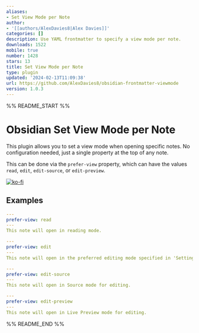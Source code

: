 ```yaml
---
aliases:
- Set View Mode per Note
author:
- '[[authors/AlexDavies8|Alex Davies]]'
categories: []
description: Use YAML frontmatter to specify a view mode per note.
downloads: 1522
mobile: true
number: 1428
stars: 13
title: Set View Mode per Note
type: plugin
updated: '2024-02-13T11:09:38'
url: https://github.com/AlexDavies8/obsidian-frontmatter-viewmode
version: 1.0.3
---
```


%% README_START %%

# Obsidian Set View Mode per Note

This plugin allows you to set a view mode when opening specific notes. No configuration needed, just a single property at the top of any note.

This can be done via the `prefer-view` property, which can have the values `read`, `edit`, `edit-source`, or `edit-preview`.

[![ko-fi](https://ko-fi.com/img/githubbutton_sm.svg)](https://ko-fi.com/A0A8U5GAJ)

## Examples

```yaml
---
prefer-view: read
---
This note will open in reading mode.
```

```yaml
---
prefer-view: edit
---
This note will open in the preferred editing mode specified in 'Settings > Editor > Default editing mode'.
```

```yaml
---
prefer-view: edit-source
---
This note will open in Source mode for editing.
```

```yaml
---
prefer-view: edit-preview
---
This note will open in Live Preview mode for editing.
```

%% README_END %%